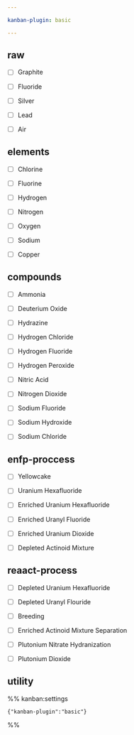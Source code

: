 ```yaml
---

kanban-plugin: basic

---
```


## raw

- [ ] Graphite
- [ ] Fluoride
- [ ] Silver
- [ ] Lead
- [ ] Air


## elements

- [ ] Chlorine
- [ ] Fluorine
- [ ] Hydrogen
- [ ] Nitrogen
- [ ] Oxygen
- [ ] Sodium
- [ ] Copper


## compounds

- [ ] Ammonia
- [ ] Deuterium Oxide
- [ ] Hydrazine
- [ ] Hydrogen Chloride
- [ ] Hydrogen Fluoride
- [ ] Hydrogen Peroxide
- [ ] Nitric Acid
- [ ] Nitrogen Dioxide
- [ ] Sodium Fluoride
- [ ] Sodium Hydroxide
- [ ] Sodium Chloride


## enfp-proccess

- [ ] Yellowcake
- [ ] Uranium Hexafluoride
- [ ] Enriched Uranium Hexafluoride
- [ ] Enriched Uranyl Fluoride
- [ ] Enriched Uranium Dioxide
- [ ] Depleted Actinoid Mixture


## reaact-process

- [ ] Depleted Uranium Hexafluoride
- [ ] Depleted Uranyl Flouride
- [ ] Breeding
- [ ] Enriched Actinoid Mixture Separation
- [ ] Plutonium Nitrate Hydranization
- [ ] Plutonium Dioxide


## utility





%% kanban:settings
```
{"kanban-plugin":"basic"}
```
%%